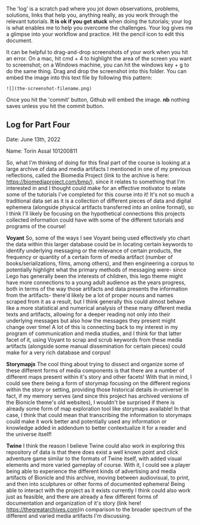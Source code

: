 The 'log' is a scratch pad where you jot down observations, problems, solutions, links that help you, anything really, as you work through the relevant tutorials. **It is ok if you get stuck** when doing the tutorials; your log is what enables me to help you overcome the challenges. Your log gives me a glimpse into your workflow and practice. Hit the pencil icon to edit this document.

It can be helpful to drag-and-drop screenshots of your work when you hit an error. On a mac, hit cmd + 4 to highlight the area of the screen you want to screenshot; on a Windows machine, you can hit the windows key + g to do the same thing. Drag and drop the screenshot into this folder. You can embed the image into this text file by following this pattern:

`![](the-screenshot-filename.png)`

Once you hit the 'commit' button, Github will embed the image. **nb** nothing saves unless you hit the commit button.

## Log for Part Four

Date: June 13th, 2022

Name: Torin Assal 101200811

So, what I'm thinkng of doing for this final part of the course is looking at a large archive of data and media artifacts I mentioned in one of my previous reflections, called the Biomedia Project (link to the archive is here: https://biomediaproject.com/bmp/), since it relates to something that I'm interested in and I thought could make for an effective motivator to relate some of the tutorials I've completed for this course into it! It's not so much a traditional data set as it is a collection of different pieces of data and digital ephemera (alongside physical artifacts transferred into an online format), so I think I'll likely be focusing on the hypothetical connections this projects collected information could have with some of the different tutorials and programs of the course!

**Voyant**
So, some of the ways I see Voyant being used effectively yto chart the data within this larger database could be in locating certain keywords to identify underlying messaging or the relevance of certain products, the frequency or quantity of a certain form of media artifact (number of books/serializations, films, among others), and then engineering a corpus to potentially highlight what the primary methods of messaging were- since Lego has generally been the interests of children, this lego theme might have more connections to a young adult audience as the years progress, both in terms of the way those artifacts and data presents the information from the artifacts- there'd likely be a lot of proper nouns and names scraped from it as a result, but I think generally this could almost behave like a more statistical and numerical analysis of these many different media texts and artifacts, allowing for a deeper reading not only into their underlying messages but also how the messages they present might change over time! A lot of this is connecting back to my interest in my program of communication and media studies, and I think for that latter facet of it, using Voyant to scrap and scrub keywords from these media artifacts (alongside some manual dissemination for certain pieces) could make for a very rich database and corpus!

**Storymapjs**
The cool thing about trying to dissect and organize some of these different forms of media components is that there are a number of different maps present within it's story and other facets! With that in mind, I could see there being a form of storymap focusing on the different regions within the story or setting, providing those historical details in-universe! In fact, if my memory serves (and since this project has archived versions of the Bionicle theme's old websites), I wouldn't be surprised if there is already some form of map exploration tool like storymaps available! In that case, I think that could mean that transcribing the information to storymaps could make it work better and potentially used any information or knowledge added in addendum to better contextualize it for a reader and the universe itself!

**Twine**
I think the reason I believe Twine could also work in exploring this repository of data is that there does exist a well known point and click adventure game similar to the formats of Twine itself, with added visual elements and more varied gameplay of course. With it, I could see a player being able to experience the different kinds of advertising and media artifacts of Bionicle and this archive, moving between audiovisual, to print, and then into sculptures or other forms of documented ephemera! Being able to interact with the project as it exists currently I think could also work just as feasible, and there are already a few different forms of documentation and organization of it's story (link here! https://thegreatarchives.com)in comparison to the broader spectrum of the different and varied media artifacts I'm discussing.
